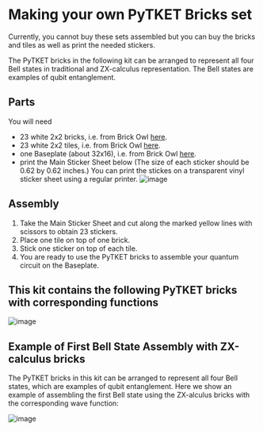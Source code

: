 # Making your own PyTKET Bricks set

Currently, you cannot buy these sets assembled but you can buy the bricks and tiles as well as print the needed stickers. 

The PyTKET bricks in the following kit can be arranged to represent all four Bell states in traditional and ZX-calculus representation. The Bell states are examples of qubit entanglement.

## Parts
You will need
- 23 white 2x2 bricks, i.e. from Brick Owl [here](https://www.brickowl.com/catalog/lego-brick-2-x-2-3003-6223).
- 23 white 2x2 tiles, i.e. from Brick Owl [here](https://www.brickowl.com/catalog/lego-tile-2-x-2-with-groove-3068).
- one Baseplate (about 32x16), i.e. from Brick Owl [here](https://www.brickowl.com/catalog/lego-baseplate-16-x-32-2748).
- print the Main Sticker Sheet below (The size of each sticker should be 0.62 by 0.62 inches.) You can print the stickes on a transparent vinyl sticker sheet using a regular printer.
![image](https://user-images.githubusercontent.com/106914305/221366819-55f96e5e-cfce-415f-b686-a54a1a07e617.png)

## Assembly
 1) Take the Main Sticker Sheet and cut along the marked yellow lines with scissors to obtain 23 stickers. 
 2) Place one tile on top of one brick.
 3) Stick one sticker on top of each tile.
 4) You are ready to use the PyTKET bricks to assemble your quantum circuit on the Baseplate.

## This kit contains the following PyTKET bricks with corresponding functions
![image](https://user-images.githubusercontent.com/106914305/221367002-5fa35466-05d2-4949-b54c-1a3ce2bae9f2.png)


## Example of First Bell State Assembly with ZX-calculus bricks
The PyTKET bricks in this kit can be arranged to represent all four Bell states, which are examples of qubit entanglement. Here we show an example of assembling the first Bell state using the ZX-alculus bricks with the corresponding wave function:

![image](https://user-images.githubusercontent.com/106914305/221367065-32e1fe41-adbf-46e0-9aa9-02015095bf5d.png)
